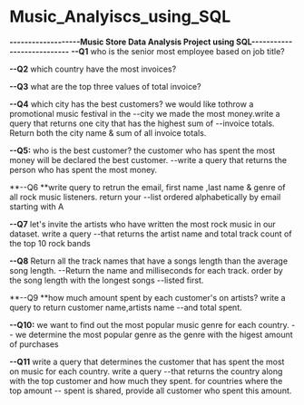 # Music_Analyiscs_using_SQL


**-------------------Music Store Data Analysis Project using SQL---------------------------**
**--Q1** who is the senior most employee based on job title?

**--Q2** which country have the most invoices?

**--Q3** what are the top three values of total invoice?

**--Q4** which city has the best customers? we would like tothrow a promotional music festival in the 
--city we made the most money.write a query that returns one city that has the highest sum of 
--invoice totals. Return both the city name & sum of all invoice totals.

**--Q5:** who is the best customer? the customer who has spent the most money will be declared the best customer.
--write a query that returns the person who has spent the most money.

**--Q6 **write query to retrun the email, first name ,last name & genre of all rock music listeners. return your
--list ordered alphabetically by email starting with A

**--Q7** let's invite the artists who have written the most rock music in our dataset. write a query
--that returns the artist name and total track count of the top 10 rock bands

**--Q8** Return all the track names that have a songs length than the average song length.
--Return the name and milliseconds for each track. order by the song length with the longest songs
--listed first.

**--Q9 **how much amount spent by each customer's on artists? write a query to return customer name,artists name
--and total spent.

**--Q10:** we want to find out the most popular music genre for each country.
-- we determine  the most popular genre as the genre with the higest amount of purchases

**--Q11** write a query that determines the customer that has spent the most on music for each country. write a query
--that returns the country along with the top customer and how much they spent. for countries where the top amount
-- spent is shared, provide all customer who spent this amount.



	
	
	
